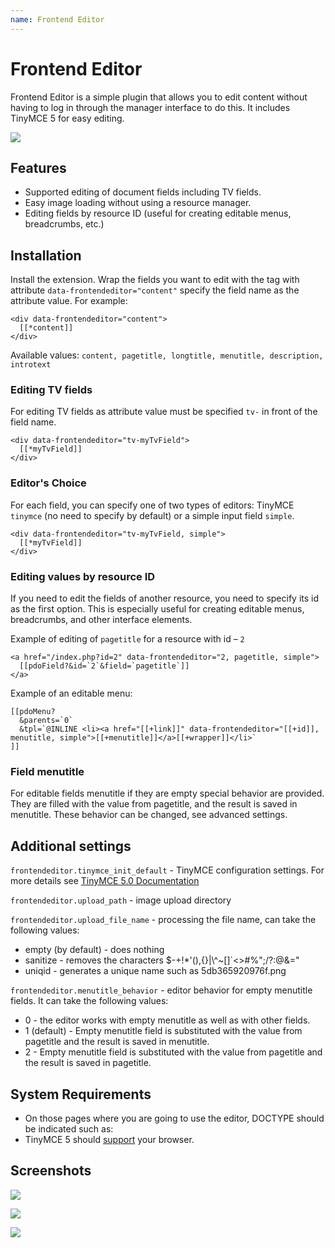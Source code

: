```yaml
---
name: Frontend Editor
---
```

# Frontend Editor

Frontend Editor is a simple plugin that allows you to edit content without having to log in through the manager interface to do this. It includes TinyMCE 5 for easy editing.

[![](https://file.modx.pro/files/5/c/8/5c8ed6dafbae4a9e2d4457b19787f0f1s.jpg)](https://file.modx.pro/files/5/c/8/5c8ed6dafbae4a9e2d4457b19787f0f1.png)

## Features

- Supported editing of document fields including TV fields.
- Easy image loading without using a resource manager.
- Editing fields by resource ID (useful for creating editable menus, breadcrumbs, etc.)

## Installation

Install the extension. Wrap the fields you want to edit with the tag with attribute `data-frontendeditor="content"`  specify the field name as the attribute value. For example:

```modx
<div data-frontendeditor="content">
  [[*content]]
</div>
```

Available values: `content, pagetitle, longtitle, menutitle, description, introtext`

### Editing TV fields

For editing TV fields as attribute value must be specified `tv-` in front of the field name.

```modx
<div data-frontendeditor="tv-myTvField">
  [[*myTvField]]
</div>
```

### Editor's Choice

For each field, you can specify one of two types of editors: TinyMCE `tinymce` (no need to specify by default) or a simple input field `simple`.

```modx
<div data-frontendeditor="tv-myTvField, simple">
  [[*myTvField]]
</div>
```

### Editing values by resource ID

If you need to edit the fields of another resource, you need to specify its id as the first option. This is especially useful for creating editable menus, breadcrumbs, and other interface elements.

Example of editing of `pagetitle` for a resource with id – `2`

```modx
<a href="/index.php?id=2" data-frontendeditor="2, pagetitle, simple">
  [[pdoField?&id=`2`&field=`pagetitle`]]
</a>
```

Example of an editable menu:

```modx
[[pdoMenu?
  &parents=`0`
  &tpl=`@INLINE <li><a href="[[+link]]" data-frontendeditor="[[+id]], menutitle, simple">[[+menutitle]]</a>[[+wrapper]]</li>`
]]
```

### Field menutitle

For editable fields menutitle if they are empty special behavior are provided. They are filled with the value from pagetitle, and the result is saved in menutitle. These behavior can be changed, see advanced settings.

## Additional settings

`frontendeditor.tinymce_init_default` - TinyMCE configuration settings. For more details see [TinyMCE 5.0 Documentation][1]

`frontendeditor.upload_path` - image upload directory

`frontendeditor.upload_file_name` - processing the file name, can take the following values:

- empty (by default) - does nothing
- sanitize - removes the characters  $-+!*'(),{}|\\^~[]`<>#%\";/?:@&="
- uniqid - generates a unique name such as 5db365920976f.png

`frontendeditor.menutitle_behavior` - editor behavior for empty menutitle fields. It can take the following values:

- 0 - the editor works with empty menutitle as well as with other fields.
- 1 (default) - Empty menutitle field is substituted with the value from pagetitle and the result is saved in  menutitle.
- 2 - Empty menutitle field is substituted with the value from pagetitle and the result is saved in pagetitle.

## System Requirements

- On those pages where you are going to use the editor, DOCTYPE should be indicated such as: <!DOCTYPE html>
- TinyMCE 5 should [support][2] your browser.

## Screenshots

[![](https://file.modx.pro/files/e/3/4/e3483249078e30ae051b9fd74f09dae5.png)](https://file.modx.pro/files/e/3/4/e3483249078e30ae051b9fd74f09dae5.png)

[![](https://file.modx.pro/files/1/6/1/1617d1d329d68265515338e0d4b9bd08.png)](https://file.modx.pro/files/1/6/1/1617d1d329d68265515338e0d4b9bd08.png)

[![](https://file.modx.pro/files/7/4/a/74a888cbb8f1635033b868120a366850.png)](https://file.modx.pro/files/7/4/a/74a888cbb8f1635033b868120a366850.png)

[1]: https://www.tiny.cloud/docs/
[2]: https://www.tiny.cloud/docs/general-configuration-guide/system-requirements
